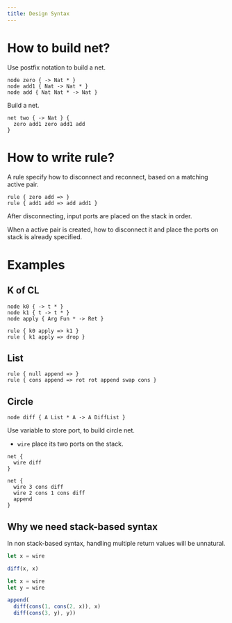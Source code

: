 ```yaml
---
title: Design Syntax
---
```


# How to build net?

Use postfix notation to build a net.

```cicada-vm
node zero { -> Nat * }
node add1 { Nat -> Nat * }
node add { Nat Nat * -> Nat }
```

Build a net.

```cicada-vm
net two { -> Nat } {
  zero add1 zero add1 add
}
```

# How to write rule?

A rule specify how to disconnect and reconnect,
based on a matching active pair.

```cicada-vm
rule { zero add => }
rule { add1 add => add add1 }
```

After disconnecting, input ports are placed on the stack in order.

When a active pair is created,
how to disconnect it and place the
ports on stack is already specified.

# Examples

## K of CL

```cicada-vm
node k0 { -> t * }
node k1 { t -> t * }
node apply { Arg Fun * -> Ret }
```

```cicada-vm
rule { k0 apply => k1 }
rule { k1 apply => drop }
```

## List

```cicada-vm
rule { null append => }
rule { cons append => rot rot append swap cons }
```

## Circle

```cicada-vm
node diff { A List * A -> A DiffList }
```

Use variable to store port, to build circle net.

- `wire` place its two ports on the stack.

```cicada-vm
net {
  wire diff
}

net {
  wire 3 cons diff
  wire 2 cons 1 cons diff
  append
}
```

## Why we need stack-based syntax

In non stack-based syntax,
handling multiple return values will be unnatural.

```js
let x = wire

diff(x, x)
```

```js
let x = wire
let y = wire

append(
  diff(cons(1, cons(2, x)), x)
  diff(cons(3, y), y))
```
